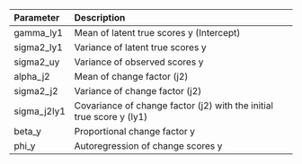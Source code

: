 | Parameter           | Description                                                            |
| :------------------ | :--------------------------------------------------------------------- |
| gamma\_ly1          | Mean of latent true scores y (Intercept)                               |
| sigma2\_ly1         | Variance of latent true scores y                                       |
| sigma2\_uy          | Variance of observed scores y                                          |
| alpha\_j2           | Mean of change factor (j2)                                             |
| sigma2\_j2          | Variance of change factor (j2)                                         |
| sigma\_j2ly1        | Covariance of change factor (j2) with the initial true score y (ly1)   |
| beta\_y         | Proportional change factor y                                   |
| phi\_y              | Autoregression of change scores y                                      |
